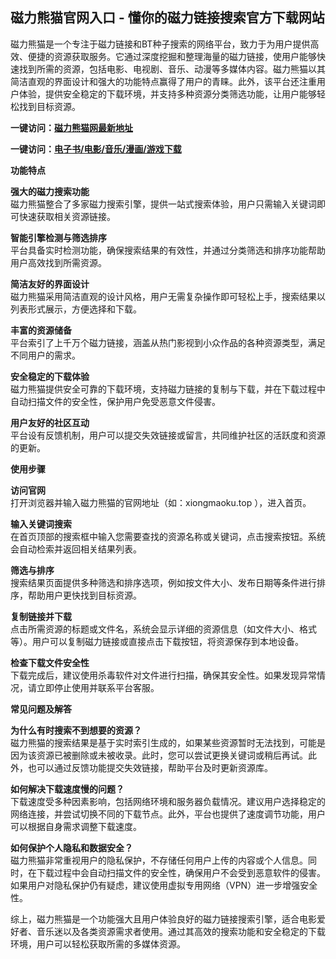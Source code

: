 <h2>磁力熊猫官网入口 - 懂你的磁力链接搜索官方下载网站</h2>
<p>磁力熊猫是一个专注于磁力链接和BT种子搜索的网络平台，致力于为用户提供高效、便捷的资源获取服务。它通过深度挖掘和整理海量的磁力链接，使用户能够快速找到所需的资源，包括电影、电视剧、音乐、动漫等多媒体内容。磁力熊猫以其简洁直观的界面设计和强大的功能特点赢得了用户的青睐。此外，该平台还注重用户体验，提供安全稳定的下载环境，并支持多种资源分类筛选功能，让用户能够轻松找到目标资源。</p>
<p><strong>一键访问：</strong><a href="https://cilixiongmao.litxdh.com"><strong>磁力熊猫网最新地址</strong></a></p>
<p><strong>一键访问：</strong><a href="https://wangpanziyuan.pages.dev/"><strong>电子书/电影/音乐/漫画/游戏下载</strong></a></p>
<p><strong>功能特点</strong></p>
<p><strong>强大的磁力搜索功能</strong><br>磁力熊猫整合了多家磁力搜索引擎，提供一站式搜索体验，用户只需输入关键词即可快速获取相关资源链接。</p>
<p><strong>智能引擎检测与筛选排序</strong><br>平台具备实时检测功能，确保搜索结果的有效性，并通过分类筛选和排序功能帮助用户高效找到所需资源。</p>
<p><strong>简洁友好的界面设计</strong><br>磁力熊猫采用简洁直观的设计风格，用户无需复杂操作即可轻松上手，搜索结果以列表形式展示，方便选择和下载。</p>
<p><strong>丰富的资源储备</strong><br>平台索引了上千万个磁力链接，涵盖从热门影视到小众作品的各种资源类型，满足不同用户的需求。</p>
<p><strong>安全稳定的下载体验</strong><br>磁力熊猫提供安全可靠的下载环境，支持磁力链接的复制与下载，并在下载过程中自动扫描文件的安全性，保护用户免受恶意文件侵害。</p>
<p><strong>用户友好的社区互动</strong><br>平台设有反馈机制，用户可以提交失效链接或留言，共同维护社区的活跃度和资源的更新。</p>
<p><strong>使用步骤</strong></p>
<p><strong>访问官网</strong><br>打开浏览器并输入磁力熊猫的官网地址（如：xiongmaoku.top ），进入首页。</p>
<p><strong>输入关键词搜索</strong><br>在首页顶部的搜索框中输入您需要查找的资源名称或关键词，点击搜索按钮。系统会自动检索并返回相关结果列表。</p>
<p><strong>筛选与排序</strong><br>搜索结果页面提供多种筛选和排序选项，例如按文件大小、发布日期等条件进行排序，帮助用户更快找到目标资源。</p>
<p><strong>复制链接并下载</strong><br>点击所需资源的标题或文件名，系统会显示详细的资源信息（如文件大小、格式等）。用户可以复制磁力链接或直接点击下载按钮，将资源保存到本地设备。</p>
<p><strong>检查下载文件安全性</strong><br>下载完成后，建议使用杀毒软件对文件进行扫描，确保其安全性。如果发现异常情况，请立即停止使用并联系平台客服。</p>
<p><strong>常见问题及解答</strong></p>
<p><strong>为什么有时搜索不到想要的资源？</strong><br>磁力熊猫的搜索结果是基于实时索引生成的，如果某些资源暂时无法找到，可能是因为该资源已被删除或未被收录。此时，您可以尝试更换关键词或稍后再试。此外，也可以通过反馈功能提交失效链接，帮助平台及时更新资源库。</p>
<p><strong>如何解决下载速度慢的问题？</strong><br>下载速度受多种因素影响，包括网络环境和服务器负载情况。建议用户选择稳定的网络连接，并尝试切换不同的下载节点。此外，平台也提供了速度调节功能，用户可以根据自身需求调整下载速度。</p>
<p><strong>如何保护个人隐私和数据安全？</strong><br>磁力熊猫非常重视用户的隐私保护，不存储任何用户上传的内容或个人信息。同时，在下载过程中会自动扫描文件的安全性，确保用户不会受到恶意软件的侵害。如果用户对隐私保护仍有疑虑，建议使用虚拟专用网络（VPN）进一步增强安全性。</p>
<p>综上，磁力熊猫是一个功能强大且用户体验良好的磁力链接搜索引擎，适合电影爱好者、音乐迷以及各类资源需求者使用。通过其高效的搜索功能和安全稳定的下载环境，用户可以轻松获取所需的多媒体资源。</p>
